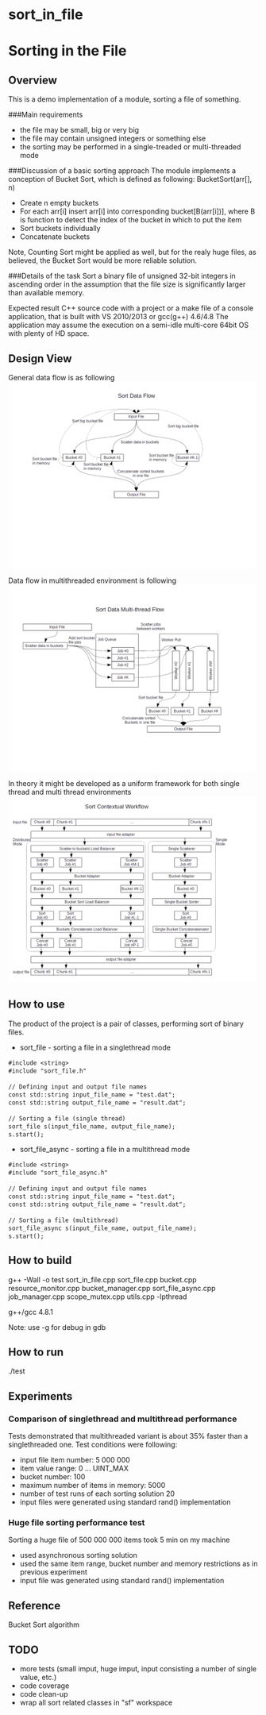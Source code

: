 # sort_in_file

Sorting in the File
===================

Overview
--------

This is a demo implementation of a module, sorting a file of something.

###Main requirements
* the file may be small, big or very big
* the file may contain unsigned integers or something else
* the sorting may be performed in a single-treaded or multi-threaded mode


###Discussion of a basic sorting approach
The module implements a conception of Bucket Sort, which is defined as following:
BucketSort(arr[], n)
* Create n empty buckets
* For each arr[i] insert arr[i] into corresponding bucket[B(arr[i])],
  where B is function to detect the index of the bucket
  in which to put the item
* Sort buckets individually
* Concatenate buckets

Note, Counting Sort might be applied as well, but for the realy huge files,
as believed, the Bucket Sort would be more reliable solution.

###Details of the task
Sort a binary file of unsigned 32-bit integers in ascending order in the
assumption that the file size is significantly larger than available memory.

Expected result
C++ source code with a project or a make file of a console application,
that is built with VS 2010/2013 or gcc(g++) 4.6/4.8
The application may assume the execution on a semi-idle multi-core
64bit OS with plenty of HD space.


Design View
-----------

General data flow is as following
<img src="https://github.com/shulgaalexey/sort_in_file/blob/master/doc/data_flow.png" alt="Data Flow" style="width:500px"/>

Data flow in multithreaded environment is following
<img src="https://github.com/shulgaalexey/sort_in_file/blob/master/doc/multithread_data_flow.png" alt="Multithread Data Flow" style="width:500px"/>


In theory it might be developed as a uniform framework for both single thread and multi thread environments
<img src="https://github.com/shulgaalexey/sort_in_file/blob/master/doc/sort_conceptual_workflow.png" alt="Sort Conceptual Workflow" style="width:500px"/>


How to use
----------
The product of the project is a pair of classes, performing sort of binary files.
* sort_file - sorting a file in a singlethread mode

```
#include <string>
#include "sort_file.h"

// Defining input and output file names
const std::string input_file_name = "test.dat";
const std::string output_file_name = "result.dat";

// Sorting a file (single thread)
sort_file s(input_file_name, output_file_name);
s.start();
```


* sort_file_async - sorting a file in a multithread mode

```
#include <string>
#include "sort_file_async.h"

// Defining input and output file names
const std::string input_file_name = "test.dat";
const std::string output_file_name = "result.dat";

// Sorting a file (multithread)
sort_file_async s(input_file_name, output_file_name);
s.start();
```


How to build
-----------
g++ -Wall -o test sort_in_file.cpp sort_file.cpp bucket.cpp resource_monitor.cpp bucket_manager.cpp sort_file_async.cpp job_manager.cpp scope_mutex.cpp utils.cpp -lpthread

g++/gcc 4.8.1

Note: use -g for debug in gdb


How to run
----------
./test


Experiments
-----------

### Comparison of singlethread and multithread performance

Tests demonstrated that multithreaded variant is about 35% faster than a
singlethreaded one.
Test conditions were following:
 * input file item number: 5 000 000
 * item value range: 0 ... UINT_MAX
 * bucket number: 100
 * maximum number of items in memory: 5000
 * number of test runs of each sorting solution 20
 * input files were generated using standard rand() implementation

### Huge file sorting performance test
Sorting a huge file of 500 000 000 items took 5 min on my machine
 * used asynchronous sorting solution
 * used the same item range, bucket number and memory restrictions
 as in previous experiment
 * input file was generated using standard rand() implementation


Reference
---------
Bucket Sort algorithm


TODO
----
* more tests (small imput, huge imput, input consisting a number of single value, etc.)
* code coverage
* code clean-up
* wrap all sort related classes in "sf" workspace


